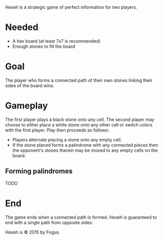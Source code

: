 Hexeh is a strategic game of perfect information for two players.

# Needed

 * A hex board (at least 7x7 is recommended)
 * Enough stones to fill the board

# Goal

The player who forms a connected path of their own stones linking their sides of the board wins.

# Gameplay

The first player plays a black stone onto any cell. The second player may choose to either place a white stone onto any other cell or switch colors with the first player. Play then proceeds as follows:

 * Players alternate placing a stone onto any empty cell.
 * If the stone placed forms a palindrome with any connected pieces then the opponent's stones therein may be moved to any empty cells on the board.

## Forming palindromes

TODO

# End

The game ends when a connected path is formed.  Hexeh is guaranteed to end with a single path from opposite sides.

Hexeh is © 2015 by Fogus.